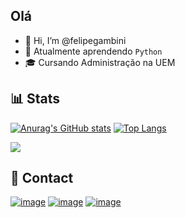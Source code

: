 ## Olá

- 👋 Hi, I’m @felipegambini
- 🌱 Atualmente aprendendo `Python`
- 🎓 Cursando Administração na UEM

## 📊 Stats
[![Anurag's GitHub stats](https://github-readme-stats.vercel.app/api?username=felipegambini&show_icons=true&theme=dark&locale=pt-br)](https://github.com/anuraghazra/github-readme-stats) [![Top Langs](https://github-readme-stats.vercel.app/api/top-langs/?username=felipegambini&theme=dark&locale=pt-br&layout=compact)](https://github.com/anuraghazra/github-readme-stats)

![](https://komarev.com/ghpvc/?username=felipegambini&color=brightgreen&label=Visitas+ao+perfil)

## 📱 Contact
[![image](https://img.shields.io/badge/Instagram-E4405F?style=for-the-badge&logo=instagram&logoColor=white)](https://www.instagram.com/felipegambini/)
[![image](https://img.shields.io/badge/GitHub-100000?style=for-the-badge&logo=github&logoColor=white)](https://github.com/felipegambini)
[![image](https://img.shields.io/badge/Twitter-1DA1F2?style=for-the-badge&logo=twitter&logoColor=white)](https://twitter.com/felipegambini)
